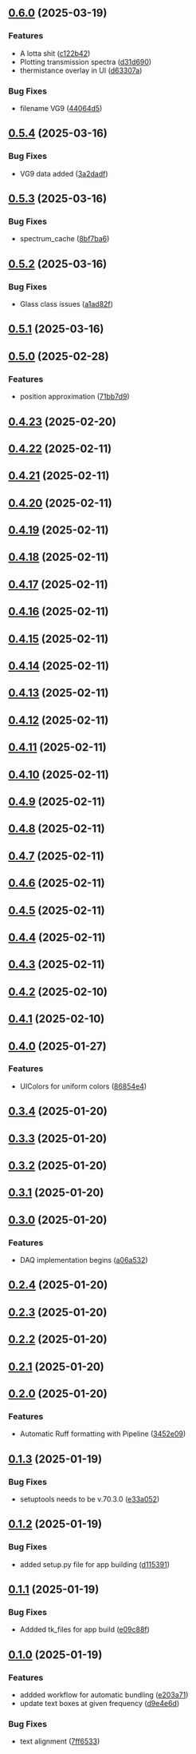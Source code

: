 ## [0.6.0](https://github.com/FancyGuitarist/GPH-3110/compare/v0.5.4...v0.6.0) (2025-03-19)


### Features

* A lotta shit ([c122b42](https://github.com/FancyGuitarist/GPH-3110/commit/c122b42f8d067ae7ff3edbb307b289543db0b80b))
* Plotting transmission spectra ([d31d690](https://github.com/FancyGuitarist/GPH-3110/commit/d31d690d50245e4f3088df97fad32965c125d0c4))
* thermistance overlay in UI ([d63307a](https://github.com/FancyGuitarist/GPH-3110/commit/d63307a3f68aa503a3b7b5b416213dc42fd276b4))


### Bug Fixes

* filename VG9 ([44064d5](https://github.com/FancyGuitarist/GPH-3110/commit/44064d5d433a53f648d6a152f0f7dd7ded3551c1))

## [0.5.4](https://github.com/FancyGuitarist/GPH-3110/compare/v0.5.3...v0.5.4) (2025-03-16)


### Bug Fixes

* VG9 data added ([3a2dadf](https://github.com/FancyGuitarist/GPH-3110/commit/3a2dadf474ac9158115ee61892b57fb72e8c4ca4))

## [0.5.3](https://github.com/FancyGuitarist/GPH-3110/compare/v0.5.2...v0.5.3) (2025-03-16)


### Bug Fixes

* spectrum_cache ([8bf7ba6](https://github.com/FancyGuitarist/GPH-3110/commit/8bf7ba6eea20545441e1449d05278ee8b815de1a))

## [0.5.2](https://github.com/FancyGuitarist/GPH-3110/compare/v0.5.1...v0.5.2) (2025-03-16)


### Bug Fixes

* Glass class issues ([a1ad82f](https://github.com/FancyGuitarist/GPH-3110/commit/a1ad82f06f85fd1ce63abb0f3ad517431fadf0b2))

## [0.5.1](https://github.com/FancyGuitarist/GPH-3110/compare/v0.5.0...v0.5.1) (2025-03-16)

## [0.5.0](https://github.com/FancyGuitarist/GPH-3110/compare/v0.4.23...v0.5.0) (2025-02-28)


### Features

* position approximation ([71bb7d9](https://github.com/FancyGuitarist/GPH-3110/commit/71bb7d95fb4d10116ca202cf668d0e9224300575))

## [0.4.23](https://github.com/FancyGuitarist/GPH-3110/compare/v0.4.22...v0.4.23) (2025-02-20)

## [0.4.22](https://github.com/FancyGuitarist/GPH-3110/compare/v0.4.21...v0.4.22) (2025-02-11)

## [0.4.21](https://github.com/FancyGuitarist/GPH-3110/compare/v0.4.20...v0.4.21) (2025-02-11)

## [0.4.20](https://github.com/FancyGuitarist/GPH-3110/compare/v0.4.19...v0.4.20) (2025-02-11)

## [0.4.19](https://github.com/FancyGuitarist/GPH-3110/compare/v0.4.18...v0.4.19) (2025-02-11)

## [0.4.18](https://github.com/FancyGuitarist/GPH-3110/compare/v0.4.17...v0.4.18) (2025-02-11)

## [0.4.17](https://github.com/FancyGuitarist/GPH-3110/compare/v0.4.16...v0.4.17) (2025-02-11)

## [0.4.16](https://github.com/FancyGuitarist/GPH-3110/compare/v0.4.15...v0.4.16) (2025-02-11)

## [0.4.15](https://github.com/FancyGuitarist/GPH-3110/compare/v0.4.14...v0.4.15) (2025-02-11)

## [0.4.14](https://github.com/FancyGuitarist/GPH-3110/compare/v0.4.13...v0.4.14) (2025-02-11)

## [0.4.13](https://github.com/FancyGuitarist/GPH-3110/compare/v0.4.12...v0.4.13) (2025-02-11)

## [0.4.12](https://github.com/FancyGuitarist/GPH-3110/compare/v0.4.11...v0.4.12) (2025-02-11)

## [0.4.11](https://github.com/FancyGuitarist/GPH-3110/compare/v0.4.10...v0.4.11) (2025-02-11)

## [0.4.10](https://github.com/FancyGuitarist/GPH-3110/compare/v0.4.9...v0.4.10) (2025-02-11)

## [0.4.9](https://github.com/FancyGuitarist/GPH-3110/compare/v0.4.8...v0.4.9) (2025-02-11)

## [0.4.8](https://github.com/FancyGuitarist/GPH-3110/compare/v0.4.7...v0.4.8) (2025-02-11)

## [0.4.7](https://github.com/FancyGuitarist/GPH-3110/compare/v0.4.6...v0.4.7) (2025-02-11)

## [0.4.6](https://github.com/FancyGuitarist/GPH-3110/compare/v0.4.5...v0.4.6) (2025-02-11)

## [0.4.5](https://github.com/FancyGuitarist/GPH-3110/compare/v0.4.4...v0.4.5) (2025-02-11)

## [0.4.4](https://github.com/FancyGuitarist/GPH-3110/compare/v0.4.3...v0.4.4) (2025-02-11)

## [0.4.3](https://github.com/FancyGuitarist/GPH-3110/compare/v0.4.2...v0.4.3) (2025-02-11)

## [0.4.2](https://github.com/FancyGuitarist/GPH-3110/compare/v0.4.1...v0.4.2) (2025-02-10)

## [0.4.1](https://github.com/FancyGuitarist/GPH-3110/compare/v0.4.0...v0.4.1) (2025-02-10)

## [0.4.0](https://github.com/FancyGuitarist/GPH-3110/compare/v0.3.4...v0.4.0) (2025-01-27)


### Features

* UIColors for uniform colors ([86854e4](https://github.com/FancyGuitarist/GPH-3110/commit/86854e453e75ff8d047e0b4b1182b39315335622))

## [0.3.4](https://github.com/FancyGuitarist/GPH-3110/compare/v0.3.3...v0.3.4) (2025-01-20)

## [0.3.3](https://github.com/FancyGuitarist/GPH-3110/compare/v0.3.2...v0.3.3) (2025-01-20)

## [0.3.2](https://github.com/FancyGuitarist/GPH-3110/compare/v0.3.1...v0.3.2) (2025-01-20)

## [0.3.1](https://github.com/FancyGuitarist/GPH-3110/compare/v0.3.0...v0.3.1) (2025-01-20)

## [0.3.0](https://github.com/FancyGuitarist/GPH-3110/compare/v0.2.4...v0.3.0) (2025-01-20)


### Features

* DAQ implementation begins ([a06a532](https://github.com/FancyGuitarist/GPH-3110/commit/a06a532079bb3a9d169a954706841187fcf2ce61))

## [0.2.4](https://github.com/FancyGuitarist/GPH-3110/compare/v0.2.3...v0.2.4) (2025-01-20)

## [0.2.3](https://github.com/FancyGuitarist/GPH-3110/compare/v0.2.2...v0.2.3) (2025-01-20)

## [0.2.2](https://github.com/FancyGuitarist/GPH-3110/compare/v0.2.1...v0.2.2) (2025-01-20)

## [0.2.1](https://github.com/FancyGuitarist/GPH-3110/compare/v0.2.0...v0.2.1) (2025-01-20)

## [0.2.0](https://github.com/FancyGuitarist/GPH-3110/compare/v0.1.3...v0.2.0) (2025-01-20)


### Features

* Automatic Ruff formatting with Pipeline ([3452e09](https://github.com/FancyGuitarist/GPH-3110/commit/3452e09caaa498acecf8e7868003adf1c15456e2))

## [0.1.3](https://github.com/FancyGuitarist/GPH-3110/compare/v0.1.2...v0.1.3) (2025-01-19)


### Bug Fixes

* setuptools needs to be v.70.3.0 ([e33a052](https://github.com/FancyGuitarist/GPH-3110/commit/e33a052d220c314f6c3525b35b1cde2c345ae44e))

## [0.1.2](https://github.com/FancyGuitarist/GPH-3110/compare/v0.1.1...v0.1.2) (2025-01-19)


### Bug Fixes

* added setup.py file for app building ([d115391](https://github.com/FancyGuitarist/GPH-3110/commit/d115391ca5907148b12b8748554348e1e360114f))

## [0.1.1](https://github.com/FancyGuitarist/GPH-3110/compare/v0.1.0...v0.1.1) (2025-01-19)


### Bug Fixes

* Addded tk_files for app build ([e09c88f](https://github.com/FancyGuitarist/GPH-3110/commit/e09c88f2f155d9a2f9c76d24cadd7babf760f2fa))

## [0.1.0](https://github.com/FancyGuitarist/GPH-3110/compare/d9e4e6d341624660af3ca591dc952ad79c51f7ad...v0.1.0) (2025-01-19)


### Features

* addded workflow for automatic bundling ([e203a71](https://github.com/FancyGuitarist/GPH-3110/commit/e203a718b42ffa0d53716ec505efe2aeb0c84785))
* update text boxes at given frequency ([d9e4e6d](https://github.com/FancyGuitarist/GPH-3110/commit/d9e4e6d341624660af3ca591dc952ad79c51f7ad))


### Bug Fixes

* text alignment ([7ff6533](https://github.com/FancyGuitarist/GPH-3110/commit/7ff653302816e28fa2b760790d04c767a5036d18))

